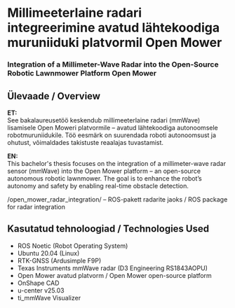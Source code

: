 # Millimeeterlaine radari integreerimine avatud lähtekoodiga muruniiduki platvormil Open Mower
### Integration of a Millimeter-Wave Radar into the Open-Source Robotic Lawnmower Platform Open Mower

## Ülevaade / Overview

**ET:**  
See bakalaureusetöö keskendub millimeeterlaine radari (mmWave) lisamisele Open Moweri platvormile – avatud lähtekoodiga autonoomsele robotmuruniidukile. Töö eesmärk on suurendada roboti autonoomsust ja ohutust, võimaldades takistuste reaalajas tuvastamist.

**EN:**  
This bachelor's thesis focuses on the integration of a millimeter-wave radar sensor (mmWave) into the Open Mower platform – an open-source autonomous robotic lawnmower. The goal is to enhance the robot’s autonomy and safety by enabling real-time obstacle detection.

/open_mower_radar_integration/ – ROS-pakett radarite jaoks / ROS package for radar integration

## Kasutatud tehnoloogiad / Technologies Used

- ROS Noetic (Robot Operating System)
- Ubuntu 20.04 (Linux)
- RTK-GNSS (Ardusimple F9P)
- Texas Instruments mmWave radar (D3 Engineering RS1843AOPU)
- Open Mower avatud platvorm / Open Mower open-source platform
- OnShape CAD
- u-center v25.03
- ti_mmWave Visualizer
